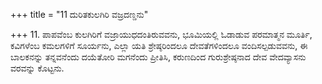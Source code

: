 +++
title = "11 ದುರಿತಕುಲಗಿರಿ ವಜ್ರದಣ್ಡನು"

+++
11. ಪಾಪವೆಂಬ ಕುಲಗಿರಿಗೆ ವಜ್ರಾಯುಧದಂತಿರುವವನು, ಭೂಮಿಯಲ್ಲಿ ಓಡಾಡುವ ಪರಮಾತ್ಮನ ಮೂರ್ತಿ, ಕವಿಗಳೆಂಬ ಕಮಲಗಳಿಗೆ ಸೂರ್ಯನು, ಎಲ್ಲಾ ಯತಿ ಶ್ರೇಷ್ಠರಿಂದಲೂ ದೇವತೆಗಳಿಂದಲೂ ವಂದಿಸಲ್ಪಡುವವನು, ಈ ಬಾಲಕನನ್ನು ತನ್ನವನೆಂದು ದಯೆತೋರಿ ಮಗನೆಂದು ಪ್ರೀತಿಸಿ, ಕರುಣದಿಂದ ಗುರುಶ್ರೇಷ್ಠನಾದ ದೇವ ವೇದವ್ಯಾಸನು ವರವನ್ನು ಕೊಟ್ಟನು.
